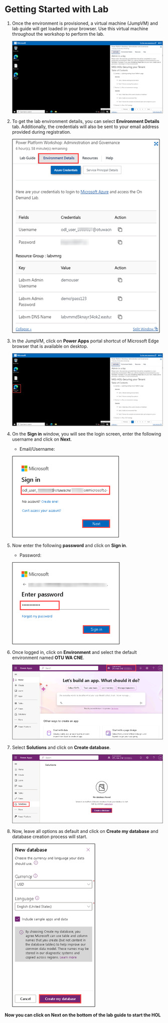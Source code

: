 # Getting Started with Lab


1. Once the environment is provisioned, a virtual machine (JumpVM) and lab guide will get loaded in your browser. Use this virtual machine throughout the workshop to perform the lab.

    ![](images/M01/getstart-vm1.png)

2. To get the lab environment details, you can select **Environment Details** tab. Additionally, the credentials will also be sent to your email address provided during registration.

    ![](images/M01/getstart-env-1.png)

3. In the JumpVM, click on **Power Apps** portal shortcut of Microsoft Edge browser that is available on desktop.

    ![](images/M01/getstart-pp1.png)

4. On the **Sign in** window, you will see the login screen, enter the following username  and click on **Next**.

   * Email/Username: <inject key="AzureAdUserEmail"></inject>

   ![](images/M01/sign-in.png)

5. Now enter the following **password**  and click on **Sign in**. 

    * Password: <inject key="AzureAdUserPassword"></inject>
  
    ![](images/M01/password.png)

6.  Once logged in, click on **Environment** and select the default environment named **OTU WA CNE<inject key="Deployment ID" enableCopy="false" />**.

    ![](images/M01/otu-env.png)

7. Select **Solutions** and click on **Create database**.

    ![](images/M01/solution.png)

8. Now, leave all options as default and click on **Create my database** and database creation process will start.
 
    ![](images/M01/database.png)


**Now you can click on **Next** on the bottom of the lab guide to start the HOL**

